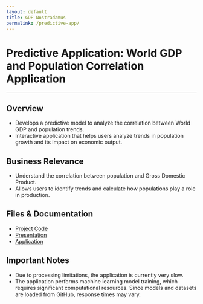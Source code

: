 ```yaml
---
layout: default
title: GDP Nostradamus
permalink: /predictive-app/
---
```


# Predictive Application: World GDP and Population Correlation Application

---

<div class="project-detail-section">
    <h2>Overview</h2>
    <ul>
      <li>Develops a predictive model to analyze the correlation between World GDP and population trends.</li>
      <li>Interactive application that helps users analyze trends in population growth and its impact on economic output.</li>
</div>

<div class="project-detail-section">
    <h2>Business Relevance</h2>
    <ul>
        <li>Understand the correlation between population and Gross Domestic Product.</li>
        <li>Allows users to identify trends and calculate how populations play a role in production.</li>
    </ul>
</div>

<div class="project-detail-section">
    <h2>Files & Documentation</h2>
    <ul>
        <li><a href="https://github.com/cmtrimble/cmtrimble.github.io/blob/main/Predictive_App/DSC400_FinalApp_Trimble.py">Project Code</a></li>
        <li><a href="https://github.com/cmtrimble/cmtrimble.github.io/blob/c370f81a8fc5ec30729806948a4fcb1254157a77/Predictive_App/World%20GDP%20and%20Population%20Correlation%20Application.pptx">Presentation</a></li>
        <li><a href="https://gdp-nostradamus.streamlit.app/">Application</a></li>
    </ul>
</div>

<div class="project-detail-section">
    <h2>Important Notes</h2>
    <ul>
        <li>Due to processing limitations, the application is currently very slow.</li>
        <li>The application performs machine learning model training, which requires significant computational resources. Since models and datasets are loaded from GitHub, response times may vary.</li>
    </ul>
</div>
